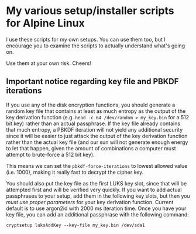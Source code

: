 My various setup/installer scripts for Alpine Linux
===================================================

I use these scripts for my own setups. You can use them too, but I encourage you
to examine the scripts to actually understand what's going on.

Use them at your own risk. Cheers!



Important notice regarding key file and PBKDF iterations
--------------------------------------------------------
If you use any of the disk encryption functions, you should generate a random
key file that contains at least as much entropy as the output of the key
derivation function (e.g. `head -c 64 /dev/random > my_key.bin` for a 512 bit
key) rather than an actual passphrase. If the key file already contains that
much entropy, a PBKDF iteration will not yield any additional security since it
will be easier to just attack the output of the key derivation function rather
than the actual key file (and our sun will not generate enough energy to let
that happen, given the amount of combinations a computer must attempt to
brute-force a 512 bit key).

This means we can set the `pbkdf-force-iterations` to lowest allowed value (i.e.
1000), making it really fast to decrypt the cipher key.

You should also put the key file as the first LUKS key slot, since that will be
attempted first and will be verified very quickly. If you want to add actual
passphrases to your setup, add them in the following key slots, but then you
*must use proper parameters* for your key derivation function. Current default
is to use argon2id with 2000 ms iteration time. Once you have your key file, you
can add an additional passphrase with the following command:

    cryptsetup luksAddKey --key-file my_key.bin /dev/sda1


